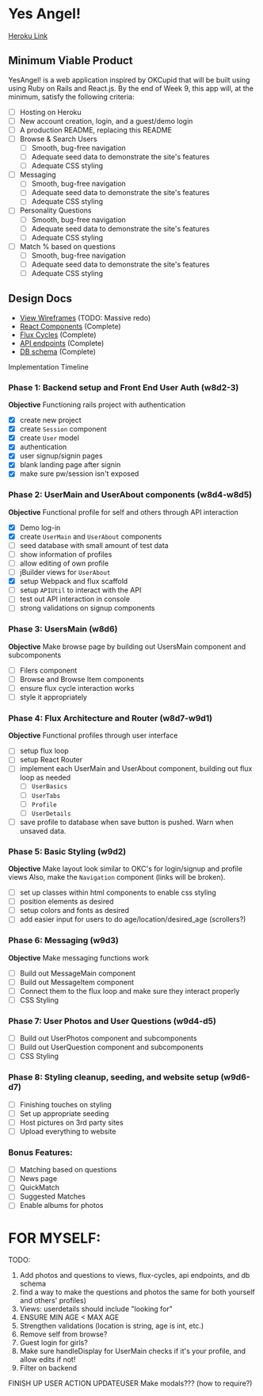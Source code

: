# Yes Angel!

[Heroku Link][heroku]

[heroku]: https://yesangel.herokuapp.com/

## Minimum Viable Product

YesAngel! is a web application inspired by OKCupid that will be built using using Ruby on
Rails and React.js. By the end of Week 9, this app will, at the minimum, satisfy the
following criteria:

- [ ] Hosting on Heroku
- [ ] New account creation, login, and a guest/demo login
- [ ] A production README, replacing this README
- [ ] Browse & Search Users
  - [ ] Smooth, bug-free navigation
  - [ ] Adequate seed data to demonstrate the site's features
  - [ ] Adequate CSS styling
- [ ] Messaging
  - [ ] Smooth, bug-free navigation
  - [ ] Adequate seed data to demonstrate the site's features
  - [ ] Adequate CSS styling
- [ ] Personality Questions
  - [ ] Smooth, bug-free navigation
  - [ ] Adequate seed data to demonstrate the site's features
  - [ ] Adequate CSS styling
- [ ] Match % based on questions
  - [ ] Smooth, bug-free navigation
  - [ ] Adequate seed data to demonstrate the site's features
  - [ ] Adequate CSS styling

## Design Docs
* [View Wireframes][views]
  (TODO: Massive redo)
* [React Components][components] (Complete)
* [Flux Cycles][flux-cycles] (Complete)
* [API endpoints][api-endpoints] (Complete)
* [DB schema][schema] (Complete)

[views]: docs/views.md
[components]: docs/components.md
[flux-cycles]: docs/flux-cycles.md
[api-endpoints]: docs/api-endpoints.md
[schema]: docs/schema.md

Implementation Timeline

### Phase 1: Backend setup and Front End User Auth (w8d2-3)

**Objective** Functioning rails project with authentication

- [X] create new project
- [X] create `Session` component
- [X] create `User` model
- [X] authentication
- [X] user signup/signin pages
- [X] blank landing page after signin
- [X] make sure pw/session isn't exposed

### Phase 2: UserMain and UserAbout components (w8d4-w8d5)

**Objective** Functional profile for self and others through API interaction

- [X] Demo log-in
- [X] create `UserMain` and `UserAbout` components
- [ ] seed database with small amount of test data
- [ ] show information of profiles
- [ ] allow editing of own profile
- [ ] jBuilder views for `UserAbout`
- [X] setup Webpack and flux scaffold
- [ ] setup `APIUtil` to interact with the API
- [ ] test out API interaction in console
- [ ] strong validations on signup components

### Phase 3: UsersMain (w8d6)

**Objective** Make browse page by building out UsersMain component and subcomponents

- [ ] Filers component
- [ ] Browse and Browse Item components
- [ ] ensure flux cycle interaction works
- [ ] style it appropriately

### Phase 4: Flux Architecture and Router (w8d7-w9d1)

**Objective** Functional profiles through user interface

- [ ] setup flux loop
- [ ] setup React Router
- [ ] implement each UserMain and UserAbout component, building out flux
  loop as needed
  - [ ] `UserBasics`
  - [ ] `UserTabs`
  - [ ] `Profile`
  - [ ] `UserDetails`
- [ ] save profile to database when save button is pushed. Warn when unsaved data.

### Phase 5: Basic Styling (w9d2)

**Objective** Make layout look similar to OKC's for login/signup and profile views
Also, make the `Navigation` component (links will be broken).

- [ ] set up classes within html components to enable css styling
- [ ] position elements as desired
- [ ] setup colors and fonts as desired
- [ ] add easier input for users to do age/location/desired_age (scrollers?)

### Phase 6: Messaging (w9d3)

**Objective** Make messaging functions work

- [ ] Build out MessageMain component
- [ ] Build out MessageItem component
- [ ] Connect them to the flux loop and make sure they interact properly
- [ ] CSS Styling

### Phase 7: User Photos and User Questions (w9d4-d5)
- [ ] Build out UserPhotos component and subcomponents
- [ ] Build out UserQuestion component and subcomponents
- [ ] CSS Styling

### Phase 8: Styling cleanup, seeding, and website setup (w9d6-d7)
- [ ] Finishing touches on styling
- [ ] Set up appropriate seeding
- [ ] Host pictures on 3rd party sites
- [ ] Upload everything to website

### Bonus Features:
- [ ] Matching based on questions
- [ ] News page
- [ ] QuickMatch
- [ ] Suggested Matches
- [ ] Enable albums for photos

# FOR MYSELF:
TODO:
1. Add photos and questions to views, flux-cycles, api endpoints,
and db schema
2. find a way to make the questions and photos the same for both yourself
and others' profiles)
3. Views: userdetails should include "looking for"
4. ENSURE MIN AGE < MAX AGE
5. Strengthen validations (location is string, age is int, etc.)
6. Remove self from browse?
7. Guest login for girls?
8. Make sure handleDisplay for UserMain checks if it's your profile, and
allow edits if not!
9. Filter on backend


FINISH UP USER ACTION UPDATEUSER
Make modals??? (how to require?)
